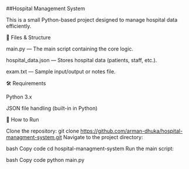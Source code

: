 ##Hospital Management System

This is a small Python-based project designed to manage hospital data efficiently.

📂 Files & Structure

main.py — The main script containing the core logic.

hospital_data.json — Stores hospital data (patients, staff, etc.).

exam.txt — Sample input/output or notes file.

🛠️ Requirements

Python 3.x

JSON file handling (built-in in Python)

🚀 How to Run

Clone the repository:
git clone https://github.com/arman-dhuka/hospital-managment-system.git
Navigate to the project directory:

bash
Copy code
cd hospital-managment-system
Run the main script:

bash
Copy code
python main.py
